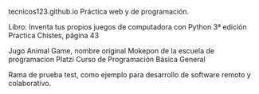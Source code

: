 tecnicos123.github.io
Práctica web y de programación.

Libro: Inventa tus propios juegos de computadora con Python 3ª edición
Practica Chistes, página 43

Jugo Animal Game, nombre original Mokepon de la escuela de programacion Platzi
Curso de Programación Básica General

Rama de prueba test, como ejemplo para desarrollo de software remoto y colaborativo. 